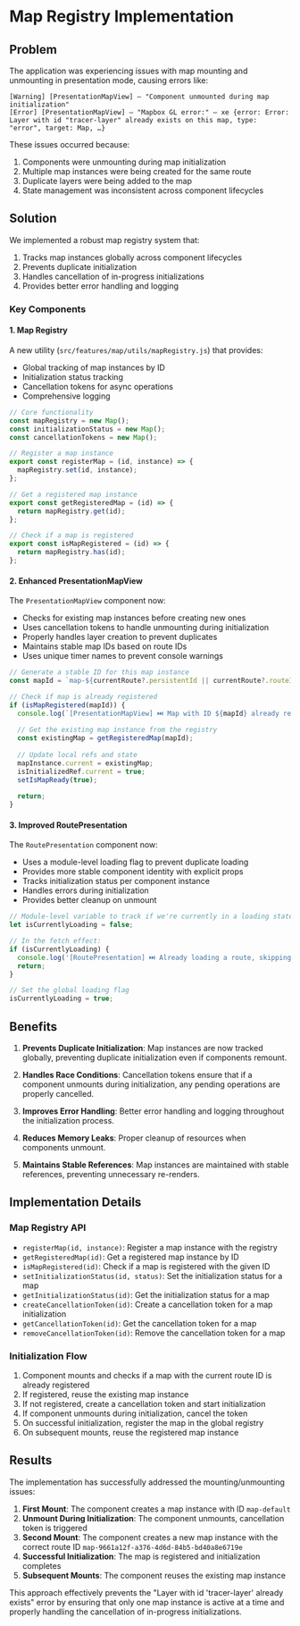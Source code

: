 # Map Registry Implementation

## Problem

The application was experiencing issues with map mounting and unmounting in presentation mode, causing errors like:

```
[Warning] [PresentationMapView] – "Component unmounted during map initialization"
[Error] [PresentationMapView] – "Mapbox GL error:" – xe {error: Error: Layer with id "tracer-layer" already exists on this map, type: "error", target: Map, …}
```

These issues occurred because:

1. Components were unmounting during map initialization
2. Multiple map instances were being created for the same route
3. Duplicate layers were being added to the map
4. State management was inconsistent across component lifecycles

## Solution

We implemented a robust map registry system that:

1. Tracks map instances globally across component lifecycles
2. Prevents duplicate initialization
3. Handles cancellation of in-progress initializations
4. Provides better error handling and logging

### Key Components

#### 1. Map Registry

A new utility (`src/features/map/utils/mapRegistry.js`) that provides:

- Global tracking of map instances by ID
- Initialization status tracking
- Cancellation tokens for async operations
- Comprehensive logging

```javascript
// Core functionality
const mapRegistry = new Map();
const initializationStatus = new Map();
const cancellationTokens = new Map();

// Register a map instance
export const registerMap = (id, instance) => {
  mapRegistry.set(id, instance);
};

// Get a registered map instance
export const getRegisteredMap = (id) => {
  return mapRegistry.get(id);
};

// Check if a map is registered
export const isMapRegistered = (id) => {
  return mapRegistry.has(id);
};
```

#### 2. Enhanced PresentationMapView

The `PresentationMapView` component now:

- Checks for existing map instances before creating new ones
- Uses cancellation tokens to handle unmounting during initialization
- Properly handles layer creation to prevent duplicates
- Maintains stable map IDs based on route IDs
- Uses unique timer names to prevent console warnings

```javascript
// Generate a stable ID for this map instance
const mapId = `map-${currentRoute?.persistentId || currentRoute?.routeId || 'default'}`;

// Check if map is already registered
if (isMapRegistered(mapId)) {
  console.log(`[PresentationMapView] ⏭️ Map with ID ${mapId} already registered, reusing instance`);
  
  // Get the existing map instance from the registry
  const existingMap = getRegisteredMap(mapId);
  
  // Update local refs and state
  mapInstance.current = existingMap;
  isInitializedRef.current = true;
  setIsMapReady(true);
  
  return;
}
```

#### 3. Improved RoutePresentation

The `RoutePresentation` component now:

- Uses a module-level loading flag to prevent duplicate loading
- Provides more stable component identity with explicit props
- Tracks initialization status per component instance
- Handles errors during initialization
- Provides better cleanup on unmount

```javascript
// Module-level variable to track if we're currently in a loading state
let isCurrentlyLoading = false;

// In the fetch effect:
if (isCurrentlyLoading) {
  console.log('[RoutePresentation] ⏭️ Already loading a route, skipping duplicate fetch');
  return;
}

// Set the global loading flag
isCurrentlyLoading = true;
```

## Benefits

1. **Prevents Duplicate Initialization**: Map instances are now tracked globally, preventing duplicate initialization even if components remount.

2. **Handles Race Conditions**: Cancellation tokens ensure that if a component unmounts during initialization, any pending operations are properly cancelled.

3. **Improves Error Handling**: Better error handling and logging throughout the initialization process.

4. **Reduces Memory Leaks**: Proper cleanup of resources when components unmount.

5. **Maintains Stable References**: Map instances are maintained with stable references, preventing unnecessary re-renders.

## Implementation Details

### Map Registry API

- `registerMap(id, instance)`: Register a map instance with the registry
- `getRegisteredMap(id)`: Get a registered map instance by ID
- `isMapRegistered(id)`: Check if a map is registered with the given ID
- `setInitializationStatus(id, status)`: Set the initialization status for a map
- `getInitializationStatus(id)`: Get the initialization status for a map
- `createCancellationToken(id)`: Create a cancellation token for a map initialization
- `getCancellationToken(id)`: Get the cancellation token for a map
- `removeCancellationToken(id)`: Remove the cancellation token for a map

### Initialization Flow

1. Component mounts and checks if a map with the current route ID is already registered
2. If registered, reuse the existing map instance
3. If not registered, create a cancellation token and start initialization
4. If component unmounts during initialization, cancel the token
5. On successful initialization, register the map in the global registry
6. On subsequent mounts, reuse the registered map instance

## Results

The implementation has successfully addressed the mounting/unmounting issues:

1. **First Mount**: The component creates a map instance with ID `map-default`
2. **Unmount During Initialization**: The component unmounts, cancellation token is triggered
3. **Second Mount**: The component creates a new map instance with the correct route ID `map-9661a12f-a376-4d6d-84b5-bd40a8e6719e`
4. **Successful Initialization**: The map is registered and initialization completes
5. **Subsequent Mounts**: The component reuses the existing map instance

This approach effectively prevents the "Layer with id 'tracer-layer' already exists" error by ensuring that only one map instance is active at a time and properly handling the cancellation of in-progress initializations.
